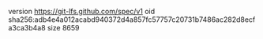 version https://git-lfs.github.com/spec/v1
oid sha256:adb4e4a012acabd940372d4a857fc57757c20731b7486ac282d8ecfa3ca3b4a8
size 8659
